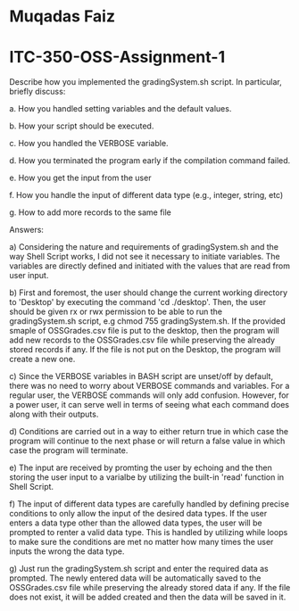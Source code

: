 # Muqadas Faiz
# ITC-350-OSS-Assignment-1

Describe how you implemented the gradingSystem.sh script. In particular, briefly discuss:

a. How you handled setting variables and the default values.

b. How your script should be executed.

c. How you handled the VERBOSE variable.

d. How you terminated the program early if the compilation command failed.

e. How you get the input from the user

f. How you handle the input of different data type (e.g., integer, string, etc)

g. How to add more records to the same file

Answers:

a) Considering the nature and requirements of gradingSystem.sh and the way Shell Script works, I did not see it necessary to initiate variables. The variables are directly defined and initiated with the values that are read from user input.

b) First and foremost, the user should change the current working directory to 'Desktop' by executing the command 'cd ./desktop'. Then, the user should be given rx or rwx permission to be able to run the gradingSystem.sh script, e.g chmod 755 gradingSystem.sh. If the provided smaple of OSSGrades.csv file is put to the desktop, then the program will add new records to the OSSGrades.csv file while preserving the already stored records if any. If the file is not put on the Desktop, the program will create a new one.

c) Since the VERBOSE variables in BASH script are unset/off by default, there was no need to worry about VERBOSE commands and variables. For a regular user, the VERBOSE commands will only add confusion. However, for a power user, it can serve well in terms of seeing what each command does along with their outputs.

d) Conditions are carried out in a way to either return true in which case the program will continue to the next phase or will return a false value in which case the program will terminate.

e) The input are received by promting the user by echoing and the then storing the user input to a varialbe by utilizing the built-in 'read' function in Shell Script.

f) The input of different data types are carefully handled by defining precise conditions to only allow the input of the desired data types. If the user enters a data type other than the allowed data types, the user will be prompted to renter a valid data type. This is handled by utilizing while loops to make sure the conditions are met no matter how many times the user inputs the wrong the data type.

g) Just run the gradingSystem.sh script and enter the required data as prompted. The newly entered data will be automatically saved to the OSSGrades.csv file while preserving the already stored data if any. If the file does not exist, it will be added created and then the data will be saved in it.

